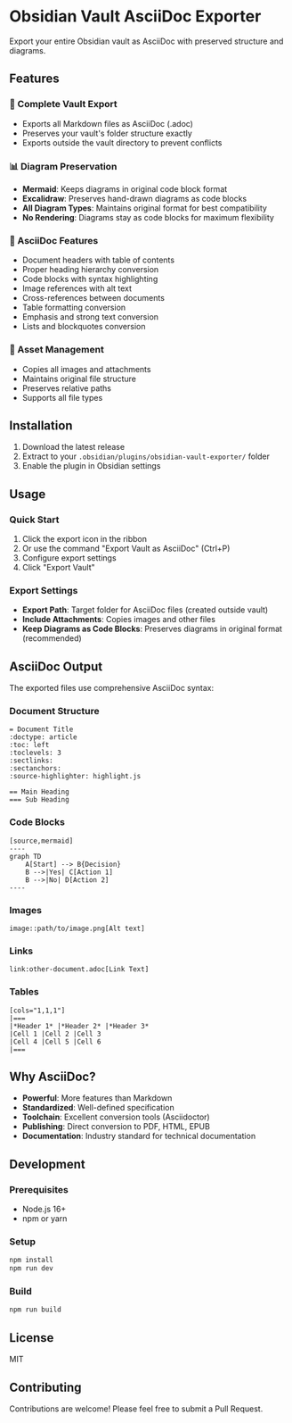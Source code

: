 # Obsidian Vault AsciiDoc Exporter

Export your entire Obsidian vault as AsciiDoc with preserved structure and diagrams.

## Features

### 🚀 Complete Vault Export
- Exports all Markdown files as AsciiDoc (.adoc)
- Preserves your vault's folder structure exactly
- Exports outside the vault directory to prevent conflicts

### 📊 Diagram Preservation
- **Mermaid**: Keeps diagrams in original code block format
- **Excalidraw**: Preserves hand-drawn diagrams as code blocks
- **All Diagram Types**: Maintains original format for best compatibility
- **No Rendering**: Diagrams stay as code blocks for maximum flexibility

### 🎯 AsciiDoc Features
- Document headers with table of contents
- Proper heading hierarchy conversion
- Code blocks with syntax highlighting
- Image references with alt text
- Cross-references between documents
- Table formatting conversion
- Emphasis and strong text conversion
- Lists and blockquotes conversion

### 📎 Asset Management
- Copies all images and attachments
- Maintains original file structure
- Preserves relative paths
- Supports all file types

## Installation

1. Download the latest release
2. Extract to your `.obsidian/plugins/obsidian-vault-exporter/` folder
3. Enable the plugin in Obsidian settings

## Usage

### Quick Start
1. Click the export icon in the ribbon
2. Or use the command "Export Vault as AsciiDoc" (Ctrl+P)
3. Configure export settings
4. Click "Export Vault"

### Export Settings
- **Export Path**: Target folder for AsciiDoc files (created outside vault)
- **Include Attachments**: Copies images and other files
- **Keep Diagrams as Code Blocks**: Preserves diagrams in original format (recommended)

## AsciiDoc Output

The exported files use comprehensive AsciiDoc syntax:

### Document Structure
```asciidoc
= Document Title
:doctype: article
:toc: left
:toclevels: 3
:sectlinks:
:sectanchors:
:source-highlighter: highlight.js

== Main Heading
=== Sub Heading
```

### Code Blocks
```asciidoc
[source,mermaid]
----
graph TD
    A[Start] --> B{Decision}
    B -->|Yes| C[Action 1]
    B -->|No| D[Action 2]
----
```

### Images
```asciidoc
image::path/to/image.png[Alt text]
```

### Links
```asciidoc
link:other-document.adoc[Link Text]
```

### Tables
```asciidoc
[cols="1,1,1"]
|===
|*Header 1* |*Header 2* |*Header 3*
|Cell 1 |Cell 2 |Cell 3
|Cell 4 |Cell 5 |Cell 6
|===
```

## Why AsciiDoc?

- **Powerful**: More features than Markdown
- **Standardized**: Well-defined specification
- **Toolchain**: Excellent conversion tools (Asciidoctor)
- **Publishing**: Direct conversion to PDF, HTML, EPUB
- **Documentation**: Industry standard for technical documentation

## Development

### Prerequisites
- Node.js 16+
- npm or yarn

### Setup
```bash
npm install
npm run dev
```

### Build
```bash
npm run build
```

## License

MIT

## Contributing

Contributions are welcome! Please feel free to submit a Pull Request.